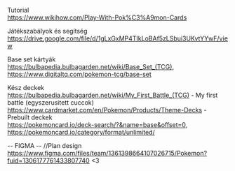 Tutorial  
https://www.wikihow.com/Play-With-Pok%C3%A9mon-Cards

Játékszabályok és segítség
https://drive.google.com/file/d/1gLxGxMP4TIkLoBAf5zLSbui3UKvtYYwF/view

Base set kártyák  
https://bulbapedia.bulbagarden.net/wiki/Base_Set_(TCG),  
https://www.digitaltq.com/pokemon-tcg/base-set

Kész deckek  
https://bulbapedia.bulbagarden.net/wiki/My_First_Battle_(TCG) - My first battle (egyszerusitett cuccok)  
https://www.cardmarket.com/en/Pokemon/Products/Theme-Decks - Prebuilt deckek  
https://pokemoncard.io/deck-search/?&name=base&offset=0,  
https://pokemoncard.io/category/format/unlimited/


-- FIGMA -- //Plan design
https://www.figma.com/files/team/1361398664107026715/Pokemon?fuid=1306177761433807740
<3
